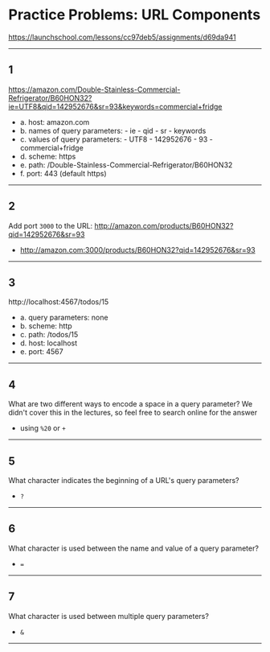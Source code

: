 # Practice Problems:  URL Components
https://launchschool.com/lessons/cc97deb5/assignments/d69da941

---

## 1
https://amazon.com/Double-Stainless-Commercial-Refrigerator/B60HON32?ie=UTF8&qid=142952676&sr=93&keywords=commercial+fridge

- a. host:  amazon.com
- b. names of query parameters:
      - ie
      - qid
      - sr
      - keywords
- c. values of query parameters:
      - UTF8
      - 142952676
      - 93
      - commercial+fridge
- d. scheme:  https
- e. path:  /Double-Stainless-Commercial-Refrigerator/B60HON32
- f. port:  443 (default https)

---

## 2
Add port `3000` to the URL: http://amazon.com/products/B60HON32?qid=142952676&sr=93

- http://amazon.com:3000/products/B60HON32?qid=142952676&sr=93

---

## 3
http://localhost:4567/todos/15

- a. query parameters:  none
- b. scheme:  http
- c. path:  /todos/15
- d. host:  localhost
- e. port:  4567

---

## 4
What are two different ways to encode a space in a query parameter? We didn't cover this in the lectures, so feel free to search online for the answer

- using `%20` or `+`

---

## 5
What character indicates the beginning of a URL's query parameters?

- `?`

---

## 6
What character is used between the name and value of a query parameter?

- `=`

---

## 7
What character is used between multiple query parameters?

- `&`

---